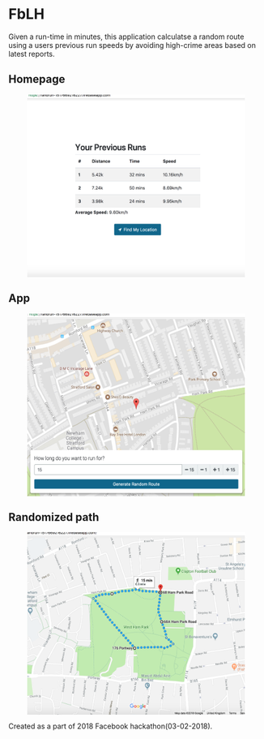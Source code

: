 # FbLH

Given a run-time in minutes, this application calculatse a random route using a users previous run speeds 
by avoiding high-crime areas based on latest reports. 


## Homepage
<p align="center"><img src="https://github.com/salmansamie/FbLH/blob/master/docs/img/homepage.png" alt="Homepage" width="430" height="360" align="middle"></p>

## App
<p align="center"><img src="https://github.com/salmansamie/FbLH/blob/master/docs/img/application.png" alt="Homepage" width="430" height="360" align="middle"></p>

## Randomized path
<p align="center"><img src="https://github.com/salmansamie/FbLH/blob/master/docs/img/randomized_route.png" alt="Homepage" width="430" height="360" align="middle"></p>


Created as a part of 2018 Facebook hackathon(03-02-2018).
